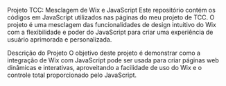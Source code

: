 Projeto TCC: Mesclagem de Wix e JavaScript
Este repositório contém os códigos em JavaScript utilizados nas páginas do meu projeto de TCC. O projeto é uma mesclagem das funcionalidades de design intuitivo do Wix com a flexibilidade e poder do JavaScript para criar uma experiência de usuário aprimorada e personalizada.

Descrição do Projeto
O objetivo deste projeto é demonstrar como a integração de Wix com JavaScript pode ser usada para criar páginas web dinâmicas e interativas, aproveitando a facilidade de uso do Wix e o controle total proporcionado pelo JavaScript.
